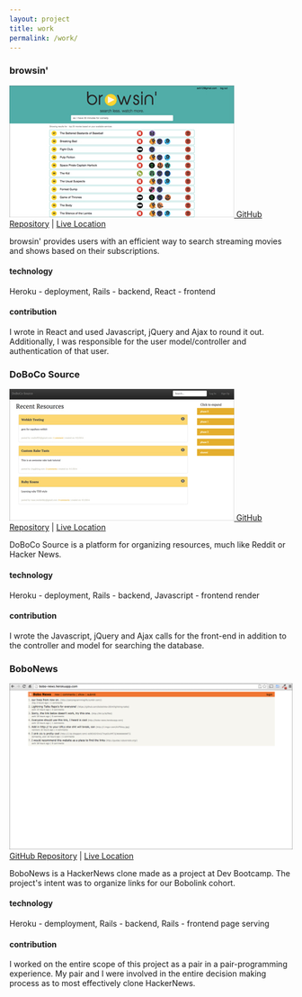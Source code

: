 ```yaml
---
layout: project
title: work 
permalink: /work/
---
```


<div class="projects">
  <h3>browsin'</h3>
  <a href="http://browsin-dbc.herokuapp.com" target="_blank">
    <img class="project-img" src="/assets/browsin.jpg" />
  </a>
  <a href="https://github.com/bobolinks-2014/browsin" target="_blank">GitHub Repository</a> | <a href="http://browsin-dbc.herokuapp.com" target="_blank">Live Location</a>
  <p class="object-desc">browsin' provides users with an efficient way to search streaming movies and shows based on their subscriptions.</p>
  <h4>technology</h4>
  <p>Heroku - deployment, Rails - backend, React - frontend</p>
  <h4>contribution</h4>
  <p>I wrote in React and used Javascript, jQuery and Ajax to round it out. Additionally, I was responsible for the user model/controller and authentication of that user.</p>
  </span>
</div>

<div class="projects">
  <h3>DoBoCo Source</h3>
  <a href="http://doboco-source.herokuapp.com" target="_blank">
    <img class="project-img" src="/assets/dobo-source.jpg" />
  </a>
  <a href="https://github.com/bobolinks-2014/dobo-source" target="_blank">GitHub Repository</a> | <a href="http://doboco-source.herokuapp.com" target="_blank">Live Location</a>
    <p class="object-desc">DoBoCo Source is a platform for organizing resources, much like Reddit or Hacker News.</p>
    <h4>technology</h4>
  <p>Heroku - deployment, Rails - backend, Javascript - frontend render</p>
  <h4>contribution</h4>
  <p>I wrote the Javascript, jQuery and Ajax calls for the front-end in addition to the controller and model for searching the database.</p>
  </span>
</div>

<div class="projects">
  <h3>BoboNews</h3>
  <a href="http://bobo-news.herokuapp.com" target="_blank">
    <img class="project-img" src="/assets/bobo-news.jpg" />
  </a>
  <a href="https://github.com/axhi/bobo-news" target="_blank">GitHub Repository</a> | <a href="http://bobo-news.herokuapp.com" target="_blank">Live Location</a>
    <p class="object-desc">BoboNews is a HackerNews clone made as a project at Dev Bootcamp. The project's intent was to organize links for our Bobolink cohort.</p>
    <h4>technology</h4>
  <p>Heroku - demployment, Rails - backend, Rails - frontend page serving</p>
  <h4>contribution</h4>
  <p>I worked on the entire scope of this project as a pair in a pair-programming experience. My pair and I were involved in the entire decision making process as to most effectively clone HackerNews.</p> 
  </span>
</div>
